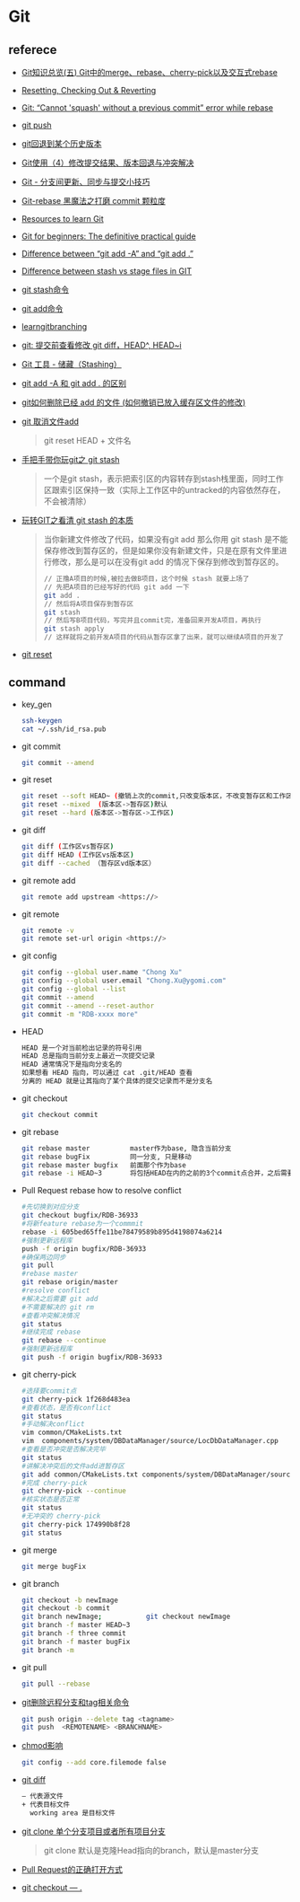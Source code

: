 # Git

## referece

* [Git知识总览(五) Git中的merge、rebase、cherry-pick以及交互式rebase](https://www.cnblogs.com/ludashi/p/8213550.html)
* [Resetting, Checking Out & Reverting](https://www.atlassian.com/git/tutorials/resetting-checking-out-and-reverting)
* [Git: “Cannot 'squash' without a previous commit” error while rebase](https://stackoverflow.com/questions/39595034/git-cannot-squash-without-a-previous-commit-error-while-rebase)
* [git push](https://www.atlassian.com/git/tutorials/syncing/git-push)
* [git回退到某个历史版本](https://www.cnblogs.com/duanweishi/p/7834364.html)
* [Git使用（4）修改提交结果、版本回退与冲突解决](https://blog.csdn.net/Kevin_cc98/article/details/78313113)
* [Git - 分支间更新、同步与提交小技巧](https://www.jianshu.com/p/86fdfc4fc114?utm_source=oschina-app)
* [Git-rebase 黑魔法之打磨 commit 颗粒度](https://blog.csdn.net/qq_32452623/article/details/79475057)
* [Resources to learn Git](http://try.github.io/)
* [Git for beginners: The definitive practical guide](https://stackoverflow.com/questions/315911/git-for-beginners-the-definitive-practical-guide)
* [Difference between “git add -A” and “git add .”](https://stackoverflow.com/questions/572549/difference-between-git-add-a-and-git-add)
* [Difference between stash vs stage files in GIT](https://stackoverflow.com/questions/31596869/difference-between-stash-vs-stage-files-in-git)
* [git stash命令](https://www.yiibai.com/git/git_stash.html)
* [git add命令](https://www.yiibai.com/git/git_add.html)
* [learngitbranching](https://learngitbranching.js.org/)
* [git: 提交前查看修改 git diff，HEAD^, HEAD~i](https://blog.csdn.net/gw569453350game/article/details/46998395)
* [Git 工具 - 储藏（Stashing）](https://git-scm.com/book/zh/v1/Git-%E5%B7%A5%E5%85%B7-%E5%82%A8%E8%97%8F%EF%BC%88Stashing%EF%BC%89)
* [git add -A 和 git add . 的区别](https://www.cnblogs.com/skura23/p/5859243.html)
* [git如何删除已经 add 的文件 (如何撤销已放入缓存区文件的修改)](https://blog.csdn.net/Kiss_The_sky/article/details/77921206)
* [git 取消文件add](https://blog.csdn.net/wukai_std/article/details/79025130)
  >git reset HEAD + 文件名

* [手把手带你玩git之 git stash](https://www.jianshu.com/p/0884ee3caa08)
  >一个是git stash，表示把索引区的内容转存到stash栈里面，同时工作区跟索引区保持一致（实际上工作区中的untracked的内容依然存在，不会被清除）

* [玩转GIT之看清 git stash 的本质](https://blog.csdn.net/AndyNikolas/article/details/79906132)
  >当你新建文件修改了代码，如果没有git add 那么你用 git stash 是不能保存修改到暂存区的，但是如果你没有新建文件，只是在原有文件里进行修改，那么是可以在没有git add 的情况下保存到修改到暂存区的。
  >
  >```bash
  >// 正撸A项目的时候,被拉去做B项目，这个时候 stash 就要上场了
  >// 先把A项目的已经写好的代码 git add 一下
  >git add .
  >// 然后将A项目保存到暂存区
  >git stash
  >// 然后写B项目代码，写完并且commit完，准备回来开发A项目，再执行
  >git stash apply
  >// 这样就将之前开发A项目的代码从暂存区拿了出来，就可以继续A项目的开发了
  >```
* [git reset](https://git-scm.com/book/zh/v2/Git-%E5%B7%A5%E5%85%B7-%E9%87%8D%E7%BD%AE%E6%8F%AD%E5%AF%86)

## command

* key_gen

  ```bash
  ssh-keygen
  cat ~/.ssh/id_rsa.pub
  ```

* git commit

  ```bash
  git commit --amend
  ```

* git reset

  ```bash
  git reset --soft HEAD~ (撤销上次的commit,只改变版本区，不改变暂存区和工作区)
  git reset --mixed  (版本区->暂存区)默认
  git reset --hard (版本区->暂存区->工作区)
  ```

* git diff

  ```bash
  git diff (工作区vs暂存区)
  git diff HEAD (工作区vs版本区)
  git diff --cached （暂存区vd版本区）
  ```

* git remote add

  ```bash
  git remote add upstream <https://>
  ```

* git remote

  ```bash
  git remote -v
  git remote set-url origin <https://>
  ```

* git config

  ```bash
  git config --global user.name "Chong Xu"
  git config --global user.email "Chong.Xu@ygomi.com"
  git config --global --list
  git commit --amend
  git commit --amend --reset-author
  git commit -m "RDB-xxxx more"
  ```

* HEAD

  ```bash
  HEAD 是一个对当前检出记录的符号引用
  HEAD 总是指向当前分支上最近一次提交记录
  HEAD 通常情况下是指向分支名的
  如果想看 HEAD 指向，可以通过 cat .git/HEAD 查看
  分离的 HEAD 就是让其指向了某个具体的提交记录而不是分支名
  ```

* git checkout

  ```bash
  git checkout commit
  ```

* git rebase

  ```bash
  git rebase master          master作为base, 隐含当前分支
  git rebase bugFix          同一分支, 只是移动
  git rebase master bugfix   前面那个作为base
  git rebase -i HEAD~3       将包括HEAD在内的之前的3个commit点合并，之后需要`git log` 查看，`git push origin "分支名" -f`
  ```

* Pull Request rebase how to resolve conflict

  ```bash
  #先切换到对应分支
  git checkout bugfix/RDB-36933
  #将新feature rebase为一个commmit
  rebase -i 605bed65ffe11be78479589b895d4198074a6214
  #强制更新远程库
  push -f origin bugfix/RDB-36933
  #确保两边同步
  git pull
  #rebase master
  git rebase origin/master
  #resolve conflict  
  #解决之后需要 git add
  #不需要解决的 git rm
  #查看冲突解决情况
  git status
  #继续完成 rebase
  git rebase --continue
  #强制更新远程库  
  git push -f origin bugfix/RDB-36933
  ```

* git cherry-pick

  ```bash
  #选择要commit点
  git cherry-pick 1f268d483ea
  #查看状态，是否有conflict
  git status
  #手动解决conflict
  vim common/CMakeLists.txt
  vim  components/system/DBDataManager/source/LocDbDataManager.cpp
  #查看是否冲突是否解决完毕
  git status
  #讲解决冲突后的文件add进暂存区
  git add common/CMakeLists.txt components/system/DBDataManager/source/LocDbDataManager.cpp
  #完成 cherry-pick
  git cherry-pick --continue
  #核实状态是否正常
  git status
  #无冲突的 cherry-pick
  git cherry-pick 174990b8f28
  git status
  ```

* git merge

  ```bash
  git merge bugFix
  ```

* git branch

  ```bash
  git checkout -b newImage
  git checkout -b commit
  git branch newImage;           git checkout newImage
  git branch -f master HEAD~3
  git branch -f three commit
  git branch -f master bugFix
  git branch -m
  ```

* git pull

  ```bash
  git pull --rebase
  ```

* [git删除远程分支和tag相关命令](https://blog.csdn.net/wulove52/article/details/52357108)

  ```bash
  git push origin --delete tag <tagname>
  git push  <REMOTENAME> <BRANCHNAME>
  ```

* [chmod影响](https://blog.csdn.net/ai2000ai/article/details/79628896)

  ```bash
  git config --add core.filemode false
  ```

* [git diff](https://blog.csdn.net/u013061183/article/details/76405531)

  ```bash
  — 代表源文件
  + 代表目标文件
    working area 是目标文件
  ```

* [git clone 单个分支项目或者所有项目分支](https://blog.csdn.net/she_lock/article/details/79453484)
  >git clone 默认是克隆Head指向的branch，默认是master分支
* [Pull Request的正确打开方式](https://blog.csdn.net/zhangdaiscott/article/details/17438153)
* [git checkout — .](https://stackoverflow.com/questions/41101998/git-checkout-vs-git-checkout)
